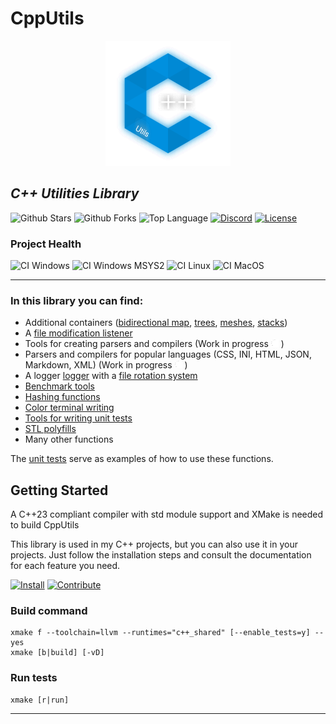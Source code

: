 # CppUtils

<p align="center"><img src="resources/logo.svg" alt="Logo CppUtils" width="200" height="200"/></p>

## *C++ Utilities Library*

![Github Stars](https://img.shields.io/github/stars/MorganCaron/CppUtils?style=for-the-badge)
![Github Forks](https://img.shields.io/github/forks/MorganCaron/CppUtils?style=for-the-badge)
![Top Language](https://img.shields.io/github/languages/top/MorganCaron/CppUtils?style=for-the-badge)
[![Discord](https://img.shields.io/discord/268838260153909249?label=Chat&logo=Discord&style=for-the-badge)](https://discord.gg/mxZvun4)
[![License](https://img.shields.io/github/license/MorganCaron/CppUtils?style=for-the-badge)](https://github.com/MorganCaron/CppUtils/blob/master/LICENSE)

### Project Health
![CI Windows](https://img.shields.io/github/actions/workflow/status/MorganCaron/CppUtils/ci-cpp-windows.yml?style=for-the-badge&logo=windows&logoColor=white&label=Windows)
![CI Windows MSYS2](https://img.shields.io/github/actions/workflow/status/MorganCaron/CppUtils/ci-cpp-windows-msys2.yml?style=for-the-badge&logo=windows&logoColor=white&label=Windows%20MSYS2)
![CI Linux](https://img.shields.io/github/actions/workflow/status/MorganCaron/CppUtils/ci-cpp-linux.yml?style=for-the-badge&logo=linux&logoColor=white&label=Linux)
![CI MacOS](https://img.shields.io/github/actions/workflow/status/MorganCaron/CppUtils/ci-cpp-macos.yml?style=for-the-badge&logo=macos&logoColor=white&label=MacOS)

---

### In this library you can find:

- Additional containers ([bidirectional map](modules/Container/BidirectionalMap.mpp), [trees](modules/Container/Tree.mpp), [meshes](modules/Container/MeshNetwork.mpp), [stacks](modules/Container/Stack.mpp))
- A [file modification listener](modules/FileSystem/Watcher.mpp)
- Tools for creating parsers and compilers (Work in progress <img src="resources/loading.gif" width="12" height="12"/> )
- Parsers and compilers for popular languages (CSS, INI, HTML, JSON, Markdown, XML) (Work in progress <img src="resources/loading.gif" width="12" height="12"/> )
- A logger [logger](modules/Log/Logger.mpp) with a [file rotation system](modules/Log/LogRotate.mpp)
- [Benchmark tools](modules/Log/ChronoLogger.mpp)
- [Hashing functions](modules/String/Hash.mpp)
- [Color terminal writing](modules/Terminal/TextModifier.mpp)
- [Tools for writing unit tests](modules/UnitTest/UnitTest.mpp)
- [STL polyfills](include/Stl)
- Many other functions

The [unit tests](tests) serve as examples of how to use these functions.



## Getting Started

A C++23 compliant compiler with std module support and XMake is needed to build CppUtils

This library is used in my C++ projects, but you can also use it in your projects.
Just follow the installation steps and consult the documentation for each feature you need.

[![Install](https://img.shields.io/badge/-Install-blue?style=for-the-badge)](INSTALL.md)
[![Contribute](https://img.shields.io/badge/-Contribute-blue?style=for-the-badge)](CONTRIBUTING.md)

### Build command
```console
xmake f --toolchain=llvm --runtimes="c++_shared" [--enable_tests=y] --yes
xmake [b|build] [-vD]
```

### Run tests
```console
xmake [r|run]
```

---

